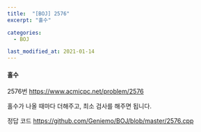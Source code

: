 ```yaml
---
title:  "[BOJ] 2576"
excerpt: "홀수"

categories:
  - BOJ

last_modified_at: 2021-01-14
---
```


#### 홀수

2576번 <https://www.acmicpc.net/problem/2576>

홀수가 나올 때마다 더해주고, 최소 검사를 해주면 됩니다.

정답 코드 <https://github.com/Geniemo/BOJ/blob/master/2576.cpp>